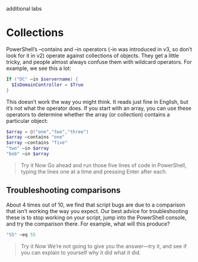 additional labs
# Collections
PowerShell’s –contains and –in operators (-in was introduced in v3, so don’t look for it in v2) operate against collections of objects. They get a little tricky, and people almost always confuse them with wildcard operators. For example, we see this a lot:
```powershell
If ("DC" –in $servername) {
  $IsDomainController = $True
}
```
This doesn’t work the way you might think. It reads just fine in English, but it’s not what the operator does. If you start with an array, you can use these operators to determine whether the array (or collection) contains a particular object:
```powershell
$array = @("one","two","three")
$array –contains "one"
$array –contains "five"
"two" –in $array
"bob" –in $array
```
> Try it Now
Go ahead and run those five lines of code in PowerShell, typing the lines one at a time and pressing Enter after each.

## Troubleshooting comparisons
About 4 times out of 10, we find that script bugs are due to a comparison that isn’t working the way you expect. Our best advice for troubleshooting these is to stop working on your script, jump into the PowerShell console, and try the comparison there. For example, what will this produce?
```powershell
"55" –eq 55
```
> Try it Now
We’re not going to give you the answer—try it, and see if you can explain to yourself why it did what it did.

